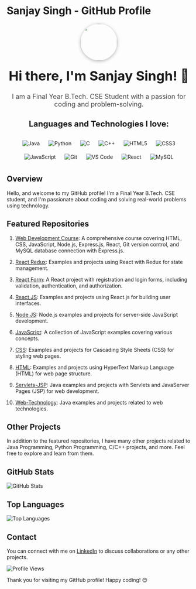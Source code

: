 # Sanjay Singh - GitHub Profile

<div align="center">
  <img src="https://media.giphy.com/media/M9gbBd9nbDrOTu1Mqx/giphy.gif" width="100" style="border-radius: 50%; box-shadow: 0px 2px 10px rgba(0, 0, 0, 0.3);"/>
</div>

<h1 align="center" style="font-size: 36px; margin-top: 20px;">Hi there, I'm Sanjay Singh! 👋</h1>

<p align="center" style="font-size: 18px; color: #444;">I am a Final Year B.Tech. CSE Student with a passion for coding and problem-solving.</p>

<h3 align="center" style="font-size: 22px; margin-top: 30px;">Languages and Technologies I love:</h3>

<div align="center" style="margin-top: 20px;">
  <span style="display: inline-block; margin: 10px;">
    <img src="https://img.shields.io/badge/Java-007396?style=flat-square&logo=java&logoColor=white" alt="Java"/>
  </span>
  <span style="display: inline-block; margin: 10px;">
    <img src="https://img.shields.io/badge/Python-3776AB?style=flat-square&logo=python&logoColor=white" alt="Python"/>
  </span>
  <span style="display: inline-block; margin: 10px;">
    <img src="https://img.shields.io/badge/C-00599C?style=flat-square&logo=c&logoColor=white" alt="C"/>
  </span>
  <span style="display: inline-block; margin: 10px;">
    <img src="https://img.shields.io/badge/C++-00599C?style=flat-square&logo=c%2B%2B&logoColor=white" alt="C++"/>
  </span>
  <span style="display: inline-block; margin: 10px;">
    <img src="https://img.shields.io/badge/HTML5-E34F26?style=flat-square&logo=html5&logoColor=white" alt="HTML5"/>
  </span>
  <span style="display: inline-block; margin: 10px;">
    <img src="https://img.shields.io/badge/CSS3-1572B6?style=flat-square&logo=css3&logoColor=white" alt="CSS3"/>
  </span>
  <span style="display: inline-block; margin: 10px;">
    <img src="https://img.shields.io/badge/JavaScript-F7DF1E?style=flat-square&logo=javascript&logoColor=white" alt="JavaScript"/>
  </span>
  <span style="display: inline-block; margin: 10px;">
    <img src="https://img.shields.io/badge/Git-F05032?style=flat-square&logo=git&logoColor=white" alt="Git"/>
  </span>
  <span style="display: inline-block; margin: 10px;">
    <img src="https://img.shields.io/badge/VS_Code-007ACC?style=flat-square&logo=visual-studio-code&logoColor=white" alt="VS Code"/>
  </span>
  <span style="display: inline-block; margin: 10px;">
    <img src="https://img.shields.io/badge/React-61DAFB?style=flat-square&logo=react&logoColor=white" alt="React"/>
  </span>
  <span style="display: inline-block; margin: 10px;">
    <img src="https://img.shields.io/badge/MySQL-4479A1?style=flat-square&logo=mysql&logoColor=white" alt="MySQL"/>
  </span>
</div>

## Overview

Hello, and welcome to my GitHub profile! I'm a Final Year B.Tech. CSE student, and I'm passionate about coding and solving real-world problems using technology.

## Featured Repositories

1. [Web Development Course](https://github.com/urssanjaysingh/Web-Development-Course): A comprehensive course covering HTML, CSS, JavaScript, Node.js, Express.js, React, Git version control, and MySQL database connection with Express.js.

2. [React Redux](https://github.com/urssanjaysingh/React-Redux): Examples and projects using React with Redux for state management.

3. [React Form](https://github.com/urssanjaysingh/React-Form): A React project with registration and login forms, including validation, authentication, and authorization.

4. [React JS](https://github.com/urssanjaysingh/React-JS): Examples and projects using React.js for building user interfaces.

5. [Node JS](https://github.com/urssanjaysingh/Node-JS): Node.js examples and projects for server-side JavaScript development.

6. [JavaScript](https://github.com/urssanjaysingh/JavaScript): A collection of JavaScript examples covering various concepts.

7. [CSS](https://github.com/urssanjaysingh/CSS): Examples and projects for Cascading Style Sheets (CSS) for styling web pages.

8. [HTML](https://github.com/urssanjaysingh/HTML): Examples and projects using HyperText Markup Language (HTML) for web page structure.

9. [Servlets-JSP](https://github.com/urssanjaysingh/Servlets-JSP): Java examples and projects with Servlets and JavaServer Pages (JSP) for web development.

10. [Web-Technology](https://github.com/urssanjaysingh/Web-Technology): Java examples and projects related to web technologies.

## Other Projects

In addition to the featured repositories, I have many other projects related to Java Programming, Python Programming, C/C++ projects, and more. Feel free to explore and learn from them.

## GitHub Stats

![GitHub Stats](https://github-readme-stats.vercel.app/api?username=urssanjaysingh&show_icons=true&count_private=true&hide=prs,issues&theme=radical)

## Top Languages

![Top Languages](https://github-readme-stats.vercel.app/api/top-langs/?username=urssanjaysingh&layout=compact&theme=radical)

## Contact

You can connect with me on [LinkedIn](https://www.linkedin.com/in/urssanjaysingh) to discuss collaborations or any other projects.

![Profile Views](https://komarev.com/ghpvc/?username=urssanjaysingh&color=blueviolet)

Thank you for visiting my GitHub profile! Happy coding! 😊

